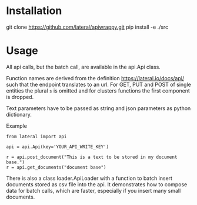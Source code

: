 # Installation

git clone https://github.com/lateral/apiwrappy.git
pip install -e ./src

# Usage

All api calls, but the batch call, are available in the api.Api class.

Function names are derived from the definition https://lateral.io/docs/api/
such that the endpoint translates to an url. For GET, PUT and POST of single entities the plural `s` is omitted and for clusters functions the first component is dropped.

Text parameters have to be passed as string and json parameters as python dictionary.

Example
```
from lateral import api

api = api.Api(key='YOUR_API_WRITE_KEY')

r = api.post_document("This is a text to be stored in my document base.")
r = api.get_documents("document base")
```

There is also a class loader.ApiLoader with a function to batch insert documents stored as csv file into the api. It demonstrates how to compose data for batch calls, which are faster, especially if you insert many small documents.
